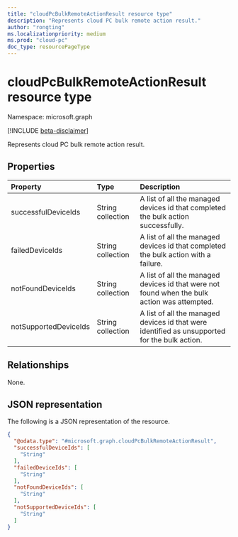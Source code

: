 ```yaml
---
title: "cloudPcBulkRemoteActionResult resource type"
description: "Represents cloud PC bulk remote action result."
author: "rongting"
ms.localizationpriority: medium
ms.prod: "cloud-pc"
doc_type: resourcePageType
---
```


# cloudPcBulkRemoteActionResult resource type

Namespace: microsoft.graph

[!INCLUDE [beta-disclaimer](../../includes/beta-disclaimer.md)]

Represents cloud PC bulk remote action result.

## Properties
|Property|Type|Description|
|:---|:---|:---|
|successfulDeviceIds|String collection|A list of all the managed devices id that completed the bulk action successfully.|
|failedDeviceIds|String collection|A list of all the managed devices id that completed the bulk action with a failure.|
|notFoundDeviceIds|String collection|A list of all the managed devices id that were not found when the bulk action was attempted.|
|notSupportedDeviceIds|String collection|A list of all the managed devices id that were identified as unsupported for the bulk action.|

## Relationships
None.

## JSON representation
The following is a JSON representation of the resource.
<!-- {
  "blockType": "resource",
  "@odata.type": "microsoft.graph.cloudPcBulkRemoteActionResult"
}
-->
``` json
{
  "@odata.type": "#microsoft.graph.cloudPcBulkRemoteActionResult",
  "successfulDeviceIds": [
    "String"
  ],
  "failedDeviceIds": [
    "String"
  ],
  "notFoundDeviceIds": [
    "String"
  ],
  "notSupportedDeviceIds": [
    "String"
  ]
}
```

